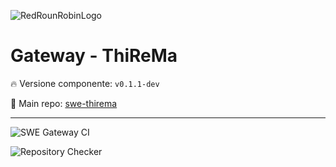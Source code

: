 ![RedRounRobinLogo](https://i.imgur.com/3Dcv4vs.png)

# Gateway - ThiReMa

:fire: Versione componente: `v0.1.1-dev` 

:pushpin: Main repo: [swe-thirema](https://github.com/Maxelweb/swe-thirema)

---

![SWE Gateway CI](https://github.com/RedRoundRobin/swe-gateway/workflows/SWE%20Gateway%20CI/badge.svg)

![Repository Checker](https://github.com/RedRoundRobin/swe-gateway/workflows/Repository%20Checker/badge.svg)
